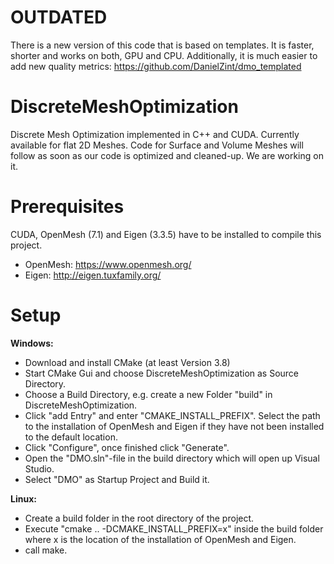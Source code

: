 # OUTDATED
There is a new version of this code that is based on templates. It is faster, shorter and works on both, GPU and CPU. Additionally, it is much easier to add new quality metrics:
https://github.com/DanielZint/dmo_templated

# DiscreteMeshOptimization
Discrete Mesh Optimization implemented in C++ and CUDA. Currently available for flat 2D Meshes. Code for Surface and Volume Meshes will follow as soon as our code is optimized and cleaned-up. We are working on it.

# Prerequisites
CUDA, OpenMesh (7.1) and Eigen (3.3.5) have to be installed to compile this project.
- OpenMesh: https://www.openmesh.org/
- Eigen: http://eigen.tuxfamily.org/

# Setup
__Windows:__
- Download and install CMake (at least Version 3.8)
- Start CMake Gui and choose DiscreteMeshOptimization as Source Directory.
- Choose a Build Directory, e.g. create a new Folder "build" in DiscreteMeshOptimization.
- Click "add Entry" and enter "CMAKE_INSTALL_PREFIX". Select the path to the installation of OpenMesh and Eigen if they have not been installed to the default location.
- Click "Configure", once finished click "Generate".
- Open the "DMO.sln"-file in the build directory which will open up Visual Studio.
- Select "DMO" as Startup Project and Build it.

__Linux:__
- Create a build folder in the root directory of the project.
- Execute "cmake .. -DCMAKE_INSTALL_PREFIX=x" inside the build folder where x is the location of the installation of OpenMesh and Eigen.
- call make.
